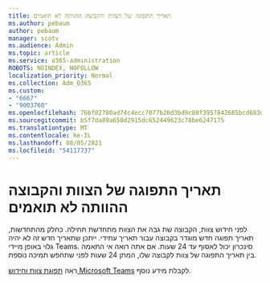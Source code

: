 ```yaml
---
title: תאריך התפוגה של הצוות והקבוצה ההוותה לא תואמים
ms.author: pebaum
author: pebaum
manager: scotv
ms.audience: Admin
ms.topic: article
ms.service: o365-administration
ROBOTS: NOINDEX, NOFOLLOW
localization_priority: Normal
ms.collection: Adm_O365
ms.custom:
- "6667"
- "9003760"
ms.openlocfilehash: 76bf82780ad74c4ecc7077b26d3bd9c88f3957842685bcd683d7b2bbaf3a26fa
ms.sourcegitcommit: b5f7da89a650d2915dc652449623c78be6247175
ms.translationtype: MT
ms.contentlocale: he-IL
ms.lasthandoff: 08/05/2021
ms.locfileid: "54117737"
---
```

# <a name="expiration-date-of-team-and-underlying-group-dont-match"></a>תאריך התפוגה של הצוות והקבוצה ההוותה לא תואמים

לפני חידוש צוות, הקבוצה שת גבה את הצוות מתחדשת תחילה. כחלק מהתחדשות, תאריך תפוגה חדש מוגדר בקבוצה עבור תאריך עתידי. ייתכן שתאריך חדש זה לא יהיה גלוי באופן מיידי Teams. סינכרון יכול לאסוף עד 24 שעות. אם אתה רואה אי התאמה בין תאריך התפוגה של צוות לקבוצה שלו, המתן 24 שעות לפני שתחפש תמיכה נוספת.  

ראה [תפוגת צוות וחידוש Microsoft Teams](https://docs.microsoft.com/microsoftteams/team-expiration-renewal) לקבלת מידע נוסף.
